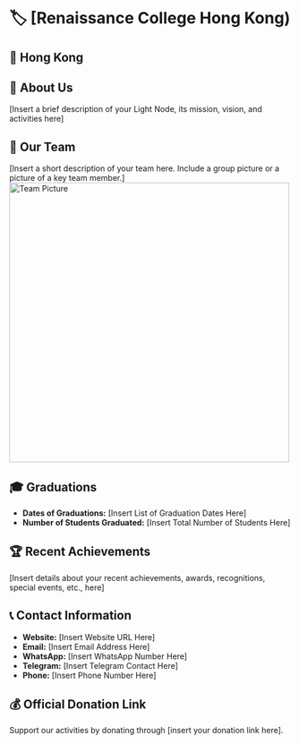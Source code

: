 # 🏷️ [Renaissance College Hong Kong)

## 📍 Hong Kong

## 📖 About Us
[Insert a brief description of your Light Node, its mission, vision, and activities here]

## 👥 Our Team
[Insert a short description of your team here. Include a group picture or a picture of a key team member.]
<img src="https://github.com/MyFirstBitcoin/Light-Node-Directory/blob/main/team_placeholder.png" width="500" alt="Team Picture"> <!-- 1 picture maximum -->

## 🎓 Graduations
- **Dates of Graduations:** [Insert List of Graduation Dates Here]
- **Number of Students Graduated:** [Insert Total Number of Students Here]

## 🏆 Recent Achievements
[Insert details about your recent achievements, awards, recognitions, special events, etc., here]

## 📞 Contact Information
- **Website:** [Insert Website URL Here]
- **Email:** [Insert Email Address Here]
- **WhatsApp:** [Insert WhatsApp Number Here]
- **Telegram:** [Insert Telegram Contact Here]
- **Phone:** [Insert Phone Number Here]

## 💰 Official Donation Link
Support our activities by donating through [insert your donation link here].
